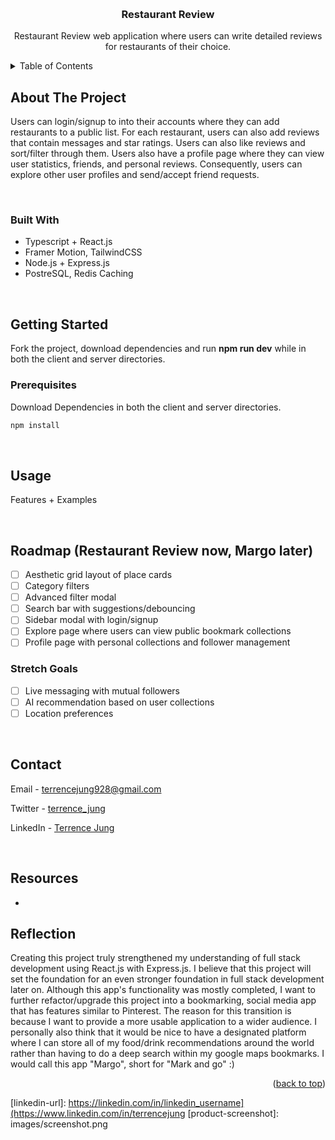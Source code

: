 <a name="readme-top"></a>

<!-- PROJECT LOGO -->
<br />
<div align="center">
  <h3 align="center">Restaurant Review</h3>

  <p align="center">
    Restaurant Review web application where users can write detailed reviews for restaurants of their choice.
  </p>
</div>



<!-- TABLE OF CONTENTS -->
<details>
  <summary>Table of Contents</summary>
  <ol>
    <li>
      <a href="#about-the-project">About The Project</a>
      <ul>
        <li><a href="#built-with">Built With</a></li>
      </ul>
    </li>
    <li>
      <a href="#getting-started">Getting Started</a>
      <ul>
        <li><a href="#prerequisites">Prerequisites</a></li>
      </ul>
    </li>
    <li><a href="#usage">Usage</a></li>
    <li><a href="#roadmap">Roadmap</a></li>
    <li><a href="#contact">Contact</a></li>
    <li><a href="#acknowledgments">Acknowledgments</a></li>
  </ol>
</details>



<!-- ABOUT THE PROJECT -->
## About The Project

Users can login/signup to into their accounts where they can add restaurants to a public list. For each restaurant, users can also add reviews that contain messages and star ratings. Users can also like reviews and sort/filter through them. Users also have a profile page where they can view user statistics, friends, and personal reviews. Consequently, users can explore other user profiles and send/accept friend requests. 

<br/>

### Built With

* Typescript + React.js
* Framer Motion, TailwindCSS
* Node.js + Express.js
* PostreSQL, Redis Caching
  
<br/>

<!-- GETTING STARTED -->
## Getting Started

Fork the project, download dependencies and run <strong>npm run dev</strong> while in both the client and server directories.

### Prerequisites

Download Dependencies in both the client and server directories.

```sh
npm install
```

<br/>

<!-- USAGE EXAMPLES -->
## Usage

Features + Examples

<br/>

<!-- ROADMAP -->
## Roadmap (Restaurant Review now, Margo later)

- [ ] Aesthetic grid layout of place cards
- [ ] Category filters
- [ ] Advanced filter modal
- [ ] Search bar with suggestions/debouncing
- [ ] Sidebar modal with login/signup
- [ ] Explore page where users can view public bookmark collections
- [ ] Profile page with personal collections and follower management

### Stretch Goals
- [ ] Live messaging with mutual followers
- [ ] AI recommendation based on user collections
- [ ] Location preferences

<br/>

<!-- CONTACT -->
## Contact
Email - terrencejung928@gmail.com

Twitter - [terrence_jung](https://twitter.com/terrence_jung)

LinkedIn - [Terrence Jung](https://www.linkedin.com/in/terrencejung/)

<br/>

<!-- ACKNOWLEDGMENTS -->
## Resources

* []()

<!-- REFLECTION -->
## Reflection

Creating this project truly strengthened my understanding of full stack development using React.js with Express.js. I believe that this project will set the foundation for an even stronger foundation in full stack development later on. Although this app's functionality was mostly completed, I want to further refactor/upgrade this project into a bookmarking, social media app that has features similar to Pinterest. The reason for this transition is because I want to provide a more usable application to a wider audience. I personally also think that it would be nice to have a designated platform where I can store all of my food/drink recommendations around the world rather than having to do a deep search within my google maps bookmarks. I would call this app "Margo", short for "Mark and go" :)

<p align="right">(<a href="#readme-top">back to top</a>)</p>



<!-- MARKDOWN LINKS & IMAGES -->
<!-- https://www.markdownguide.org/basic-syntax/#reference-style-links -->
[linkedin-shield]: https://img.shields.io/badge/-LinkedIn-black.svg?style=for-the-badge&logo=linkedin&colorB=555
[linkedin-url]: https://linkedin.com/in/linkedin_username](https://www.linkedin.com/in/terrencejung
[product-screenshot]: images/screenshot.png

